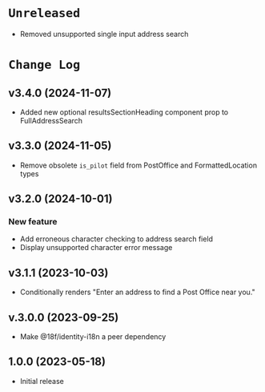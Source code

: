 # `Unreleased`

- Removed unsupported single input address search

# `Change Log`

## v3.4.0 (2024-11-07)

- Added new optional resultsSectionHeading component prop to FullAddressSearch

## v3.3.0 (2024-11-05)

- Remove obsolete `is_pilot` field from PostOffice and FormattedLocation types

## v3.2.0 (2024-10-01)

### New feature

- Add erroneous character checking to address search field
- Display unsupported character error message

## v3.1.1 (2023-10-03)

- Conditionally renders "Enter an address to find a Post Office near you."

## v.3.0.0 (2023-09-25)

- Make @18f/identity-i18n a peer dependency

## 1.0.0 (2023-05-18)

- Initial release
